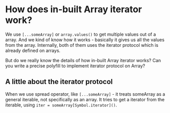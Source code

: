 # How does in-built Array iterator work?

We use `[...someArray]` or `array.values()` to get multiple values out of a array.  And we kind of know how it works - basically it gives us all the values from the array.  Internally, both of them uses the iterator protocol which is already defined on arrays.

But do we really know the details of how in-built Array iterator works? Can you write a precise polyfill to implement iterator protocol on Array?

## A little about the iterator protocol

When we use spread operator, like `[...someArray]` - it treats someArray as a general iterable, not specifically as an array. It tries to get a iterator from the iterable, using `iter = someArray[Symbol.iterator]()`.
<!--stackedit_data:
eyJoaXN0b3J5IjpbLTg1MTg2NjI1LC0xNTE1OTkzMDgxLC0xNz
k0NjU0MzA0LDEwMzYwOTcxMDQsLTQzOTk5Nzg1OV19
-->
